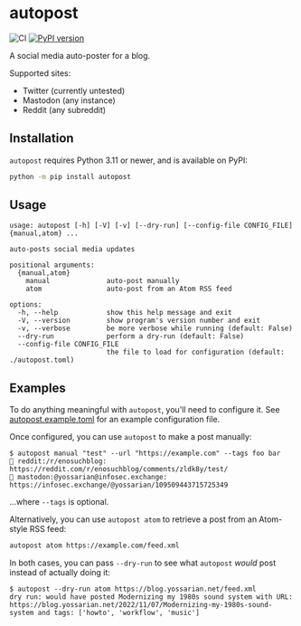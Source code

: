 autopost
========

![CI](https://github.com/woodruffw/autopost/workflows/CI/badge.svg)
[![PyPI version](https://badge.fury.io/py/autopost.svg)](https://pypi.org/project/autopost)

A social media auto-poster for a blog.

Supported sites:

* Twitter (currently untested)
* Mastodon (any instance)
* Reddit (any subreddit)

## Installation

`autopost` requires Python 3.11 or newer, and is available on PyPI:

```bash
python -m pip install autopost
```

## Usage

```console
usage: autopost [-h] [-V] [-v] [--dry-run] [--config-file CONFIG_FILE] {manual,atom} ...

auto-posts social media updates

positional arguments:
  {manual,atom}
    manual              auto-post manually
    atom                auto-post from an Atom RSS feed

options:
  -h, --help            show this help message and exit
  -V, --version         show program's version number and exit
  -v, --verbose         be more verbose while running (default: False)
  --dry-run             perform a dry-run (default: False)
  --config-file CONFIG_FILE
                        the file to load for configuration (default: ./autopost.toml)
```

## Examples

To do anything meaningful with `autopost`, you'll need to configure
it. See [autopost.example.toml](./autopost.example.toml) for an example configuration file.

Once configured, you can use `autopost` to make a post manually:

```console
$ autopost manual "test" --url "https://example.com" --tags foo bar
🎉 reddit:/r/enosuchblog: https://reddit.com/r/enosuchblog/comments/zldk8y/test/
🎉 mastodon:@yossarian@infosec.exchange: https://infosec.exchange/@yossarian/109509443715725349
```

...where `--tags` is optional.

Alternatively, you can use `autopost atom` to retrieve a post from an Atom-style
RSS feed:

```bash
autopost atom https://example.com/feed.xml
```

In both cases, you can pass `--dry-run` to see what `autopost` *would* post
instead of actually doing it:

```console
$ autopost --dry-run atom https://blog.yossarian.net/feed.xml
dry run: would have posted Modernizing my 1980s sound system with URL:
https://blog.yossarian.net/2022/11/07/Modernizing-my-1980s-sound-system and tags: ['howto', 'workflow', 'music']
```
